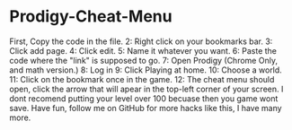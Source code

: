 # Prodigy-Cheat-Menu
First, Copy the code in the file.
2: Right click on your bookmarks bar. 
3: Click add page.
4: Click edit.
5: Name it whatever you want.
6: Paste the code where the "link" is supposed to go.
7: Open Prodigy (Chrome Only, and math version.)
8: Log in
9: Click Playing at home.
10: Choose a world.
11: Click on the bookmark once in the game.
12: The cheat menu should open, click the arrow that will apear in the top-left corner of your screen. I dont recomend putting your level over 100 becuase then you game wont save. 
Have fun, follow me on GitHub for more hacks like this, I have many more.
